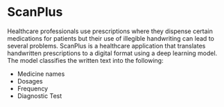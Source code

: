 # ScanPlus
Healthcare professionals use prescriptions where they dispense certain medications for patients but their use of illegible handwriting can lead to several problems. ScanPlus is a healthcare application that translates handwritten prescriptions to a digital format using a deep learning model. The model classifies the written text into the following:
- Medicine names
- Dosages
- Frequency
- Diagnostic Test
